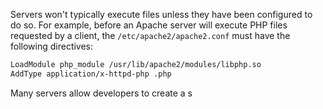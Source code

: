 Servers won't typically execute files unless they have been configured to do so. For example, before an Apache server will execute PHP files requested by a client, the `/etc/apache2/apache2.conf` must have the following directives:
```txt
LoadModule php_module /usr/lib/apache2/modules/libphp.so
AddType application/x-httpd-php .php
```
Many servers allow developers to create a s